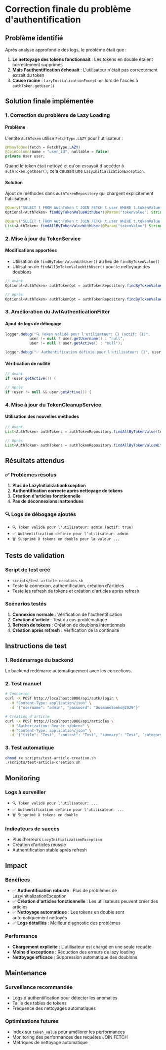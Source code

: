 # Correction finale du problème d'authentification

## Problème identifié

Après analyse approfondie des logs, le problème était que :

1. **Le nettoyage des tokens fonctionnait** : Les tokens en double étaient correctement supprimés
2. **Mais l'authentification échouait** : L'utilisateur n'était pas correctement extrait du token
3. **Cause racine** : `LazyInitializationException` lors de l'accès à `authToken.getUser()`

## Solution finale implémentée

### 1. Correction du problème de Lazy Loading

#### Problème
L'entité `AuthToken` utilise `FetchType.LAZY` pour l'utilisateur :
```java
@ManyToOne(fetch = FetchType.LAZY)
@JoinColumn(name = "user_id", nullable = false)
private User user;
```

Quand le token était nettoyé et qu'on essayait d'accéder à `authToken.getUser()`, cela causait une `LazyInitializationException`.

#### Solution
Ajout de méthodes dans `AuthTokenRepository` qui chargent explicitement l'utilisateur :

```java
@Query("SELECT t FROM AuthToken t JOIN FETCH t.user WHERE t.tokenValue = :tokenValue")
Optional<AuthToken> findByTokenValueWithUser(@Param("tokenValue") String tokenValue);

@Query("SELECT t FROM AuthToken t JOIN FETCH t.user WHERE t.tokenValue = :tokenValue")
List<AuthToken> findAllByTokenValueWithUser(@Param("tokenValue") String tokenValue);
```

### 2. Mise à jour du TokenService

#### Modifications apportées
- Utilisation de `findByTokenValueWithUser()` au lieu de `findByTokenValue()`
- Utilisation de `findAllByTokenValueWithUser()` pour le nettoyage des doublons

```java
// Avant
Optional<AuthToken> authTokenOpt = authTokenRepository.findByTokenValue(tokenValue);

// Après
Optional<AuthToken> authTokenOpt = authTokenRepository.findByTokenValueWithUser(tokenValue);
```

### 3. Amélioration du JwtAuthenticationFilter

#### Ajout de logs de débogage
```java
logger.debug("🔍 Token validé pour l'utilisateur: {} (actif: {})", 
           user != null ? user.getUsername() : "null", 
           user != null ? user.getActive() : "null");

logger.debug("✅ Authentification définie pour l'utilisateur: {}", user.getUsername());
```

#### Vérification de nullité
```java
// Avant
if (user.getActive()) {

// Après
if (user != null && user.getActive()) {
```

### 4. Mise à jour du TokenCleanupService

#### Utilisation des nouvelles méthodes
```java
// Avant
List<AuthToken> authTokens = authTokenRepository.findAllByTokenValue(tokenValue);

// Après
List<AuthToken> authTokens = authTokenRepository.findAllByTokenValueWithUser(tokenValue);
```

## Résultats attendus

### ✅ Problèmes résolus
1. **Plus de LazyInitializationException**
2. **Authentification correcte après nettoyage de tokens**
3. **Création d'articles fonctionnelle**
4. **Pas de déconnexions inattendues**

### 🔍 Logs de débogage ajoutés
- `🔍 Token validé pour l'utilisateur: admin (actif: true)`
- `✅ Authentification définie pour l'utilisateur: admin`
- `🗑️ Supprimé X tokens en double pour la valeur ...`

## Tests de validation

### Script de test créé
- `scripts/test-article-creation.sh`
- Teste la connexion, authentification, création d'articles
- Teste les refresh de tokens et création d'articles après refresh

### Scénarios testés
1. **Connexion normale** : Vérification de l'authentification
2. **Création d'article** : Test du cas problématique
3. **Refresh de tokens** : Création de doublons intentionnels
4. **Création après refresh** : Vérification de la continuité

## Instructions de test

### 1. Redémarrage du backend
Le backend redémarre automatiquement avec les corrections.

### 2. Test manuel
```bash
# Connexion
curl -X POST http://localhost:8080/api/auth/login \
  -H "Content-Type: application/json" \
  -d '{"username": "admin", "password": "OusmaneSonko@2029"}'

# Création d'article
curl -X POST http://localhost:8080/api/articles \
  -H "Authorization: Bearer <token>" \
  -H "Content-Type: application/json" \
  -d '{"title": "Test", "content": "Test", "summary": "Test", "categoryId": "00000000-0000-0000-0000-000000000001"}'
```

### 3. Test automatique
```bash
chmod +x scripts/test-article-creation.sh
./scripts/test-article-creation.sh
```

## Monitoring

### Logs à surveiller
- `🔍 Token validé pour l'utilisateur: ...`
- `✅ Authentification définie pour l'utilisateur: ...`
- `🗑️ Supprimé X tokens en double`

### Indicateurs de succès
- Plus d'erreurs `LazyInitializationException`
- Création d'articles réussie
- Authentification stable après refresh

## Impact

### Bénéfices
- ✅ **Authentification robuste** : Plus de problèmes de LazyInitializationException
- ✅ **Création d'articles fonctionnelle** : Les utilisateurs peuvent créer des articles
- ✅ **Nettoyage automatique** : Les tokens en double sont automatiquement nettoyés
- ✅ **Logs détaillés** : Meilleur diagnostic des problèmes

### Performance
- **Chargement explicite** : L'utilisateur est chargé en une seule requête
- **Moins d'exceptions** : Réduction des erreurs de lazy loading
- **Nettoyage efficace** : Suppression automatique des doublons

## Maintenance

### Surveillance recommandée
- Logs d'authentification pour détecter les anomalies
- Taille des tables de tokens
- Fréquence des nettoyages automatiques

### Optimisations futures
- Index sur `token_value` pour améliorer les performances
- Monitoring des performances des requêtes JOIN FETCH
- Métriques de nettoyage automatique 